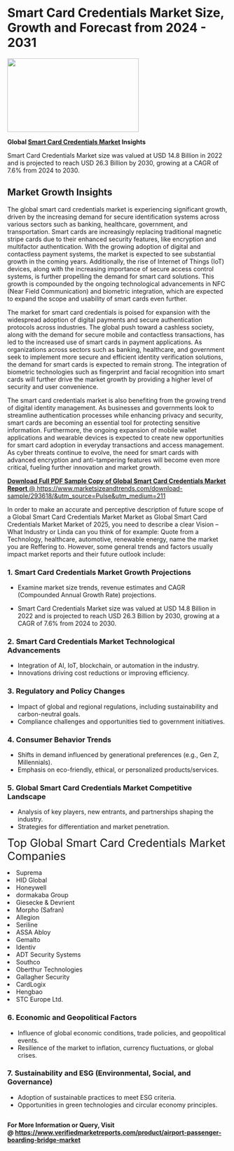 <H1>Smart Card Credentials Market Size, Growth and Forecast from 2024 - 2031</H1><img class="aligncenter size-medium wp-image-584254" src="https://thirdeyenews.in/wp-content/uploads/2024/09/Global-Market-Research-300x168.jpeg" alt="" width="300" height="168" /><p><strong>Global&nbsp;<a href="https://www.marketsizeandtrends.com/download-sample/293618/&amp;utm_source=Pulse&amp;utm_medium=211">Smart Card Credentials Market</a> Insights</strong></p><p>Smart Card Credentials Market size was valued at USD 14.8 Billion in 2022 and is projected to reach USD 26.3 Billion by 2030, growing at a CAGR of 7.6% from 2024 to 2030.</p><p><h2>Market Growth Insights</h2> <p>The global smart card credentials market is experiencing significant growth, driven by the increasing demand for secure identification systems across various sectors such as banking, healthcare, government, and transportation. Smart cards are increasingly replacing traditional magnetic stripe cards due to their enhanced security features, like encryption and multifactor authentication. With the growing adoption of digital and contactless payment systems, the market is expected to see substantial growth in the coming years. Additionally, the rise of Internet of Things (IoT) devices, along with the increasing importance of secure access control systems, is further propelling the demand for smart card solutions. This growth is compounded by the ongoing technological advancements in NFC (Near Field Communication) and biometric integration, which are expected to expand the scope and usability of smart cards even further.</p> <p><a href="#"></a></p> <p>The market for smart card credentials is poised for expansion with the widespread adoption of digital payments and secure authentication protocols across industries. The global push toward a cashless society, along with the demand for secure mobile and contactless transactions, has led to the increased use of smart cards in payment applications. As organizations across sectors such as banking, healthcare, and government seek to implement more secure and efficient identity verification solutions, the demand for smart cards is expected to remain strong. The integration of biometric technologies such as fingerprint and facial recognition into smart cards will further drive the market growth by providing a higher level of security and user convenience.</p> <p>The smart card credentials market is also benefiting from the growing trend of digital identity management. As businesses and governments look to streamline authentication processes while enhancing privacy and security, smart cards are becoming an essential tool for protecting sensitive information. Furthermore, the ongoing expansion of mobile wallet applications and wearable devices is expected to create new opportunities for smart card adoption in everyday transactions and access management. As cyber threats continue to evolve, the need for smart cards with advanced encryption and anti-tampering features will become even more critical, fueling further innovation and market growth.</p> <p><a href="#"></p><p><span class=""><strong>Download Full PDF Sample Copy of Global Smart Card Credentials Market Report</strong> @ <a href="https://www.marketsizeandtrends.com/download-sample/293618/&amp;utm_source=Pulse&amp;utm_medium=211" target="_blank">https://www.marketsizeandtrends.com/download-sample/293618/&amp;utm_source=Pulse&amp;utm_medium=211</a></span></p><p>In order to make an accurate and perceptive description of future scope of a Global&nbsp;Smart Card Credentials Market Market as Global&nbsp;Smart Card Credentials Market Market of 2025, you need to describe a clear Vision &ndash; What Industry or Linda can you think of for example: Quote from a Technology, healthcare, automotive, renewable energy, name the market you are Reffering to. However, some general trends and factors usually impact market reports and their future outlook include:</p><h3>1.&nbsp;<strong>Smart Card Credentials Market Growth Projections</strong></h3><ul><li>Examine market size trends, revenue estimates and CAGR (Compounded Annual Growth Rate) projections.</li><li><p>Smart Card Credentials Market size was valued at USD 14.8 Billion in 2022 and is projected to reach USD 26.3 Billion by 2030, growing at a CAGR of 7.6% from 2024 to 2030.</p></li></ul><h3>2.&nbsp;<strong>Smart Card Credentials Market Technological Advancements</strong></h3><ul><li>Integration of AI, IoT, blockchain, or automation in the industry.</li><li>Innovations driving cost reductions or improving efficiency.</li></ul><h3>3.&nbsp;<strong>Regulatory and Policy Changes</strong></h3><ul><li>Impact of global and regional regulations, including sustainability and carbon-neutral goals.</li><li>Compliance challenges and opportunities tied to government initiatives.</li></ul><h3>4.&nbsp;<strong>Consumer Behavior Trends</strong></h3><ul><li>Shifts in demand influenced by generational preferences (e.g., Gen Z, Millennials).</li><li>Emphasis on eco-friendly, ethical, or personalized products/services.</li></ul><h3>5.&nbsp;<strong>Global Smart Card Credentials Market Competitive Landscape</strong></h3><ul><li>Analysis of key players, new entrants, and partnerships shaping the industry.</li><li>Strategies for differentiation and market penetration.</li></ul><p data-pm-slice="1 1 []"><span style="color: inherit; font-family: inherit; font-size: 25px;">Top Global Smart Card Credentials Market Companies</span></p><div class="" data-test-id=""><p><li>Suprema</li><li> HID Global</li><li> Honeywell</li><li> dormakaba Group</li><li> Giesecke & Devrient</li><li> Morpho (Safran)</li><li> Allegion</li><li> Seriline</li><li> ASSA Abloy</li><li> Gemalto</li><li> Identiv</li><li> ADT Security Systems</li><li> Southco</li><li> Oberthur Technologies</li><li> Gallagher Security</li><li> CardLogix</li><li> Hengbao</li><li> STC Europe Ltd.</li></p></div><h3>6.&nbsp;<strong>Economic and Geopolitical Factors</strong></h3><ul><li>Influence of global economic conditions, trade policies, and geopolitical events.</li><li>Resilience of the market to inflation, currency fluctuations, or global crises.</li></ul><h3>7.&nbsp;<strong>Sustainability and ESG (Environmental, Social, and Governance)</strong></h3><ul><li>Adoption of sustainable practices to meet ESG criteria.</li><li>Opportunities in green technologies and circular economy principles.</li></ul><h2><strong style="font-size: 14px;">For More Information or Query, Visit @&nbsp;</strong><a style="background-color: #ffffff; font-size: 14px;" href="https://www.marketsizeandtrends.com/report/smart-card-credentials-market/" target="_blank">https://www.verifiedmarketreports.com/product/airport-passenger-boarding-bridge-market</a></h2>
